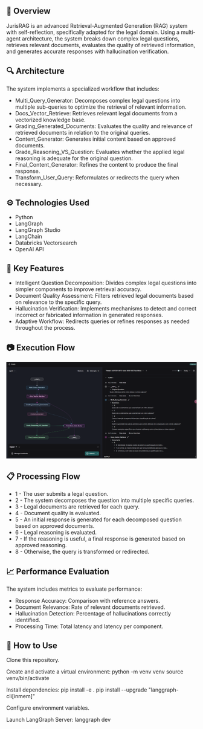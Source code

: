 ## 📑 Overview
JurisRAG is an advanced Retrieval-Augmented Generation (RAG) system with self-reflection, specifically adapted for the legal domain. Using a multi-agent architecture, the system breaks down complex legal questions, retrieves relevant documents, evaluates the quality of retrieved information, and generates accurate responses with hallucination verification.

## 🔍 Architecture
The system implements a specialized workflow that includes:

- Multi_Query_Generator: Decomposes complex legal questions into multiple sub-queries to optimize the retrieval of relevant information.
- Docs_Vector_Retrieve: Retrieves relevant legal documents from a vectorized knowledge base.
- Grading_Generated_Documents: Evaluates the quality and relevance of retrieved documents in relation to the original queries.
- Content_Generator: Generates initial content based on approved documents.
- Grade_Reasoning_VS_Question: Evaluates whether the applied legal reasoning is adequate for the original question.
- Final_Content_Generator: Refines the content to produce the final response.
- Transform_User_Query: Reformulates or redirects the query when necessary.

## ⚙️ Technologies Used

- Python
- LangGraph
- LangGraph Studio
- LangChain
- Databricks Vectorsearch
- OpenAI API

## 🌟 Key Features

- Intelligent Question Decomposition: Divides complex legal questions into simpler components to improve retrieval accuracy.
- Document Quality Assessment: Filters retrieved legal documents based on relevance to the specific query.
- Hallucination Verification: Implements mechanisms to detect and correct incorrect or fabricated information in generated responses.
- Adaptive Workflow: Redirects queries or refines responses as needed throughout the process.

## 📷 Execution Flow

![Execution Flow](static/self_rag_studio_flow.png)

## 📋 Processing Flow

- 1 - The user submits a legal question.
- 2 - The system decomposes the question into multiple specific queries.
- 3 - Legal documents are retrieved for each query.
- 4 - Document quality is evaluated.
- 5 - An initial response is generated for each decomposed question based on approved documents.
- 6 - Legal reasoning is evaluated.
- 7 - If the reasoning is useful, a final response is generated based on approved reasoning.
- 8 - Otherwise, the query is transformed or redirected.

## 📈 Performance Evaluation
The system includes metrics to evaluate performance:

- Response Accuracy: Comparison with reference answers.
- Document Relevance: Rate of relevant documents retrieved.
- Hallucination Detection: Percentage of hallucinations correctly identified.
- Processing Time: Total latency and latency per component.

## 🚀 How to Use

Clone this repository.

Create and activate a virtual environment:
python -m venv venv
source venv/bin/activate

Install dependencies:
pip install -e .
pip install --upgrade "langgraph-cli[inmem]"

Configure environment variables.

Launch LangGraph Server:
langgraph dev
